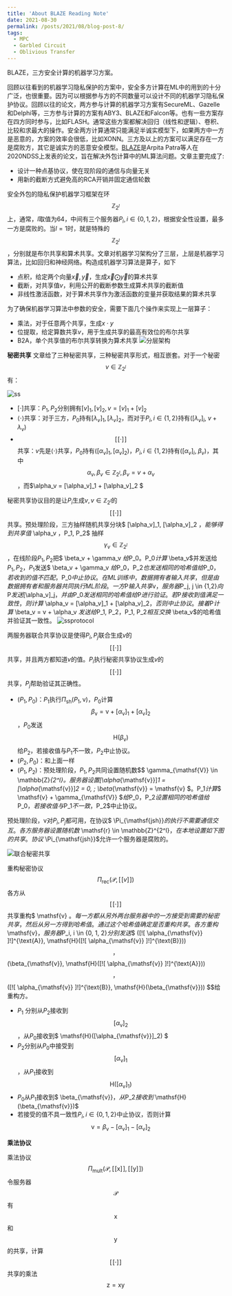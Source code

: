 ```yaml
---
title: 'About BLAZE Reading Note'
date: 2021-08-30
permalink: /posts/2021/08/blog-post-8/
tags:
  - MPC
  - Garbled Circuit
  - Oblivious Transfer
---
```


BLAZE，三方安全计算的机器学习方案。

回顾以往看到的机器学习隐私保护的方案中，安全多方计算在ML中的用到的十分广泛，也很重要。因为可以根据参与方的不同数量可以设计不同的机器学习隐私保护协议。回顾以往的论文，两方参与计算的机器学习方案有SecureML、Gazelle和Delphi等，三方参与计算的方案有ABY3、BLAZE和Falcon等。也有一些方案存在四方同时参与，比如FLASH。通常这些方案都解决回归（线性和逻辑）、卷积、比较和求最大的操作。安全两方计算通常只能满足半诚实模型下，如果两方中一方是恶意的，方案的效率会很低，比如XONN。三方及以上的方案可以满足存在一方是腐败方，其它是诚实方的恶意安全模型。[BLAZE](https://eprint.iacr.org/2020/042.pdf)是Arpita Patra等人在2020NDSS上发表的论文，旨在解决外包计算中的ML算法问题。文章主要完成了:
- 设计一种点基协议，使在现阶段的通信与向量无关
- 用新的截断方式避免高的RCA开销并固定通信轮数
  
安全外包的隐私保护机器学习框架在环$$ \mathbb{Z}_{2^l}$$上，通常，$l$取值为$64$，中间有三个服务器$P_i, i\in \{0, 1, 2\}$，根据安全性设置，最多一方是腐败的。当$l = 1$时，就是特殊的$$ \mathbb{Z}_{2^l}$$，分别就是布尔共享和算术共享。文章对机器学习架构分了三层，上层是机器学习算法，比如回归和神经网络。构造成机器学习算法是算子，如下
* 点积，给定两个向量$\vec{x}, \vec{y}$，生成$\vec{x} \bigodot \vec{y}$的算术共享
* 截断，对共享值$v$，利用公开的截断参数生成算术共享的截断值
* 非线性激活函数，对于算术共享作为激活函数的变量并获取结果的算术共享
  
为了确保机器学习算法中参数的安全，需要下面几个操作来实现上一层算子：
* 乘法，对于任意两个共享，生成$x \cdot y$
* 位提取，给定算数共享$v$，用于生成共享的最高有效位的布尔共享
* B2A，单个共享值的布尔共享转换为算术共享
![分层架构](/images/blaze/hierachy.png)

**秘密共享**
文章给了三种秘密共享，三种秘密共享形式，相互嵌套。对于一个秘密$$ v \in \mathbb{Z}_{2^l}$$有：

![ss](/images/blaze/secretsharing.png)
- $[\cdot]$共享：$P_1, P_2$分别拥有$[v]_1, [v]_2, v = [v]_1 + [v]_2$
- $\langle \cdot \rangle$共享：对于三方，$P_0$持有$[\lambda_v]_1, [\lambda_v]_2$，而对于$P_i, i \in \{1, 2\}$持有$([\lambda_v]_i, \; v + \lambda_v)$
- $$[\![ \cdot ]\!]$$共享：$v$先是$\langle \cdot \rangle$共享，$P_0$持有$([\alpha_v]_1, [\alpha_v]_2)$，$P_i, i \in \{1, 2\}$持有$([\alpha_v]_i, \; \beta_v)$，其中$$\alpha_v, \beta_v \in \mathbb{Z}_{2^l}, \beta_v = v + \alpha_v$$，而$\alpha_v = [\alpha_v]_1 + [\alpha_v]_2 $

秘密共享协议目的是让$P_i$生成$v, v \in \mathbb{Z}_{2^l}$的$$[\![ \cdot ]\!]$$共享。预处理阶段，三方抽样随机共享分块$ [\alpha_v]_1, [\alpha_v]_2 $，能够得到共享值$ \alpha_v $，$P_1, P_2$ 抽样$$ \gamma_v \in \mathbb{Z}_{2^l} $$，在线阶段$P_1, P_2$把$ \beta_v + \gamma_v $给$P_0$。$P_0$计算$ \beta_v$并发送给 $P_1, P_2$，$P_1$发送$ \beta_v + \gamma_v $给$P_0$，$P_2$也发送相同的哈希值给$P_0$，若收到的值不匹配，$P_0$中止协议。在ML训练中，数据拥有者输入共享，但是由数据拥有者和服务器共同执行ML阶段。一方$P$输入共享$v$，服务器$P_j, j \in \{1,2\}$向$P$发送$[\alpha_v]_j$，并由$P_0$发送相同的哈希值给$P$进行验证。若$P$接收到值满足一致性，则计算$ \alpha_v = [\alpha_v]_1 + [\alpha_v]_2$，否则中止协议。接着$P$计算$ \beta_v = v + \alpha_v $发送给$P_1, P_2$，$P_1, P_2$相互交换$ \beta_v$的哈希值并验证其一致性。
![ssprotocol](/images/blaze/ss01.png)

两服务器联合共享协议是使得$P_i, P_j$联合生成$v$的$$[\![ \cdot ]\!]$$共享，并且两方都知道$v$的值。$P_i$执行秘密共享协议生成$v$的$$[\![ \cdot ]\!]$$共享，$P_j$帮助验证其正确性。
- $(P_1, P_0)$：$P_1$执行$\Pi_{\mathsf{sh}}(P_1, \mathsf{v})$，$P_0$计算$$ \beta_{\mathsf{v}} = \mathsf{v} + [\alpha_{\mathsf{v}}]_1 + [\alpha_{\mathsf{v}}]_2 $$，$P_0$发送$$ \mathsf{H}(\beta_{\mathsf{v}})$$给$P_2$，若接收值与$P_1$不一致，$P_2$中止协议。
- $(P_2, P_0)$：和上面一样
- $(P_1, P_2)$：预处理阶段，$P_1, P_2$共同设置随机数$$ \gamma_{\mathsf{V}} \in \mathbb{Z}_{2^l}$。服务器设置$[\alpha_{\mathsf{v}}]_1 = [\alpha_{\mathsf{v}}]_2 = 0, \; \beta_{\mathsf{v}} = \mathsf{v} $$。$P_1$计算$$ \mathsf{v} + \gamma_{\mathsf{V}} $$给$P_0$，$P_2$设置相同的哈希值给$P_0$，若接收值与$P_1$不一致，$P_2$中止协议。

预处理阶段，$\mathsf{v}$对$P_i, P_j$都可用，在协议$ \Pi_{\mathsf{jsh}}$的执行不需要通信交互。各方服务器设置随机数$ \mathsf{r} \in \mathbb{Z}^{2^l}$，在本地设置如下图的共享。协议$ \Pi_{\mathsf{jsh}}$允许一个服务器是腐败的。

![联合秘密共享](/images/blaze/jsh.png)

重构秘密协议$$\Pi_{\mathsf{rec}}( \mathcal{P}, [\![ v ]\!])$$各方从 $$[\![ \cdot ]\!]$$ 共享重构$ \mathsf{v} $。每一方都从另外两台服务器中的一方接受到需要的秘密共享，然后从另一方得到哈希值。通过这个哈希值确定是否重构共享。各方重构$\mathsf{v}$，服务器$P_i, i \in \{0, 1, 2\}$分别发送$$ ([\![ \alpha_{\mathsf{v}} ]\!]^{\text{A}}, \mathsf{H}([\![ \alpha_{\mathsf{v}} ]\!]^{\text{B}}))$$，$$ (\beta_{\mathsf{v}}, \mathsf{H}([\![ \alpha_{\mathsf{v}} ]\!]^{\text{A}})) $$，$$ ([\![ \alpha_{\mathsf{v}} ]\!]^{\text{B}}, \mathsf{H}(\beta_{\mathsf{v}})) $$给重构方。
- $P_1$ 分别从$P_2$接收到$$ [\alpha_{\mathsf{v}}]_2 $$，从$P_0$接收到$ \mathsf{H}([\alpha_{\mathsf{v}}]_2) $
- $P_2$分别从$P_0$中接受到$$ [\alpha_{\mathsf{v}}]_1 $$，从$P_1$接收到$$ \mathsf{H}([\alpha_{\mathsf{v}}]_1) $$
- $P_0$从$P_1$接收到$ \beta_{\mathsf{v}}$，从$P_2$接收到$ \mathsf{H}(\beta_{\mathsf{v}})$
- 若接受的值不具一致性$P_i, i \in \{0, 1, 2 \}$中止协议，否则计算$$ \mathsf{v} =  \beta_{\mathsf{v}} - [\alpha_{\mathsf{v}}]_1 - [\alpha_{\mathsf{v}}]_2 $$

**乘法协议**

乘法协议$$\Pi_{\mathsf{mult}}(\mathcal{P}, [\![ \mathsf{x} ]\!], [\![ \mathsf{y} ]\!]) $$令服务器$$\mathcal{P}$$有$$\mathsf{x}$$和$$\mathsf{y}$$的共享，计算$$[\![ \cdot ]\!]$$共享的乘法$$\mathsf{z} = \mathsf{xy}$$




